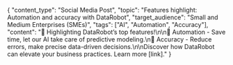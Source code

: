 {
  "content_type": "Social Media Post",
  "topic": "Features highlight: Automation and accuracy with DataRobot",
  "target_audience": "Small and Medium Enterprises (SMEs)",
  "tags": ["AI", "Automation", "Accuracy"],
  "content": "🔧 Highlighting DataRobot’s top features!\n\n📍 Automation - Save time, let our AI take care of predictive modeling.\n📍 Accuracy - Reduce errors, make precise data-driven decisions.\n\nDiscover how DataRobot can elevate your business practices. Learn more [link]."
}